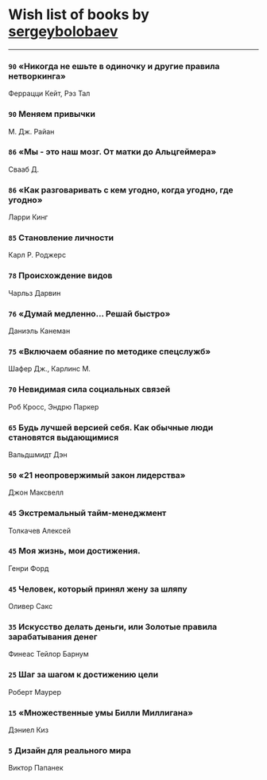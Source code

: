 # Wish list of books by [sergeybolobaev](http://vk.com/id37918255)
---

### `90` «Никогда не ешьте в одиночку и другие правила нетворкинга»
Феррацци Кейт, Рэз Тал

### `90` Меняем привычки
М. Дж. Райан

### `86` «Мы - это наш мозг. От матки до Альцгеймера»
Свааб Д.

### `86` «Как разговаривать с кем угодно, когда угодно, где угодно»
Ларри Кинг

### `85` Становление личности
Карл Р. Роджерс

### `78` Происхождение видов
Чарльз Дарвин

### `76` «Думай медленно… Решай быстро»
Даниэль Канеман

### `75` «Включаем обаяние по методике спецслужб»
Шафер Дж., Карлинс М.

### `70` Невидимая сила социальных связей
Роб Кросс, Эндрю Паркер

### `65` Будь лучшей версией себя. Как обычные люди становятся выдающимися
Вальдшмидт Дэн

### `50` «21 неопровержимый закон лидерства»
Джон Максвелл

### `45` Экстремальный тайм-менеджмент
Толкачев Алексей

### `45` Моя жизнь, мои достижения.
Генри Форд

### `45` Человек, который принял жену за шляпу
Оливер Сакс

### `35` Искусство делать деньги, или Золотые правила зарабатывания денег
Финеас Тейлор Барнум

### `25` Шаг за шагом к достижению цели
Роберт Маурер

### `15` «Множественные умы Билли Миллигана»
Дэниел Киз

### `5` Дизайн для реального мира
Виктор Папанек

